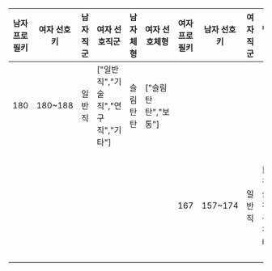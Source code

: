 | 남자 프로필키 | 여자 선호키 | 남자 직군 | 여자 선호직군 | 남자 체형 | 여자 선호체형 | 여자 프로필키 | 남자 선호키 | 여자 직군 | 남자 선호직군 | 여자 체형 | 남자 선호체형 |
|---|---|---|---|---|---|---|---|---|---|---|---|
| 180 | 180~188 | 일반직 | ["일반직","기술직","연구직","기타"] | 슬림탄탄 | ["슬림탄탄","보통"] | |
| | | | | | | 167 | 157~174 | 일반직 | ["일반직","기술직","연구직","기타"] | 늘씬 | ["글래머","살짝 볼륨","마른","슬림탄탄","보통","늘씬"] |
